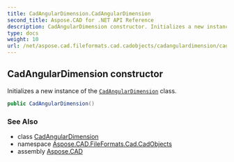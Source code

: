 ```yaml
---
title: CadAngularDimension.CadAngularDimension
second_title: Aspose.CAD for .NET API Reference
description: CadAngularDimension constructor. Initializes a new instance of the CadAngularDimension class
type: docs
weight: 10
url: /net/aspose.cad.fileformats.cad.cadobjects/cadangulardimension/cadangulardimension/
---
```

## CadAngularDimension constructor

Initializes a new instance of the [`CadAngularDimension`](../) class.

```csharp
public CadAngularDimension()
```

### See Also

* class [CadAngularDimension](../)
* namespace [Aspose.CAD.FileFormats.Cad.CadObjects](../../cadangulardimension/)
* assembly [Aspose.CAD](../../../)


